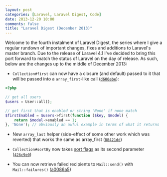 ```yaml
---
layout: post
categories: [Laravel, Laravel Digest, Code]
date: 2013-12-20 10:00
comments: false
title: "Laravel Digest (December 2013)"
---
```


Welcome to the fourth instalment of Laravel Digest, the series where I give a regular rundown of important changes, fixes and additions to Laravel's master branch. Due to the release of Laravel 4.1 I've decided to bring this port forward to match the status of Laravel on the day of release. As such, below are the changes up to the middle of December 2013:

- `Collection#first` can now have a closure (and default) passed to it that will be passed into a `array_first`-like call ([`d600ebe`](d600ebe7c2e76ca98c5ed280d77107a4159acfc4)):

``` php
<?php

// get all users
$users = User::all();

// get first that is enabled or string 'None' if none match
$firstEnabled = $users->first(function ($key, $model) {
    return $model->enabled == 1;
}, 'None'); // obviously an awful example in terms of what it returns

```

- New `array_last` helper (side-effect of some other work which was reverted) that works the same as array_first ([`88421dd`](88421ddc6b2313ec16cd65b66a03ee8258e02702))

- `Collection#sortBy` now takes [sort flags](http://www.php.net/manual/en/function.sort.php) as its second parameter ([`426c9e0`](426c9e0e39915eedd2861b147ba6701443136e3d))

- You can now retrieve failed recipients to `Mail::send()` with `Mail::failures()` ([a0086a5](a0086a5779c21a06def56d9cff9bb51a3ed3f242))